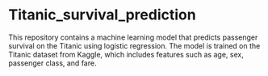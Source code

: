 # Titanic_survival_prediction
This repository contains a machine learning model that predicts passenger survival on the Titanic using logistic regression. The model is trained on the Titanic dataset from Kaggle, which includes features such as age, sex, passenger class, and fare. 
